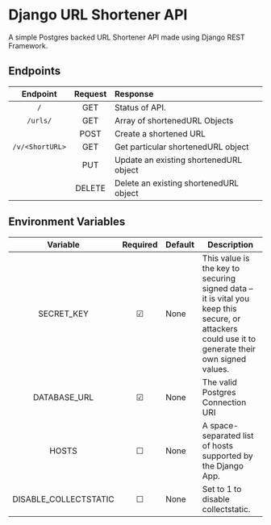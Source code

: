 # Django URL Shortener API

A simple Postgres backed URL Shortener API made using Django REST Framework.

## Endpoints

|     Endpoint    | Request |               Response                 |
| :-------------: | :-----: | :------------------------------------- |
| `/` |   GET   | Status of API.                         |
| `/urls/` |   GET   | Array of shortenedURL Objects          |
|                 |   POST  | Create a shortened URL                 |
| `/v/<ShortURL>` |   GET   | Get particular shortenedURL object     |
|                 |   PUT   | Update an existing shortenedURL object |
|                 | DELETE  | Delete an existing shortenedURL object |

## Environment Variables

|       Variable        | Required | Default | Description |
| :-------------------: | :------: | ------- | ----------- |
|      SECRET_KEY       | &#9745; | None | This value is the key to securing signed data – it is vital you keep this secure, or attackers could use it to generate their own signed values. |
|     DATABASE_URL      | &#9745; | None | The valid Postgres Connection URI |
|         HOSTS         | &#9744; | None | A space-separated list of hosts supported by the Django App. |
| DISABLE_COLLECTSTATIC | &#9744; | None | Set to 1 to disable collectstatic. |
